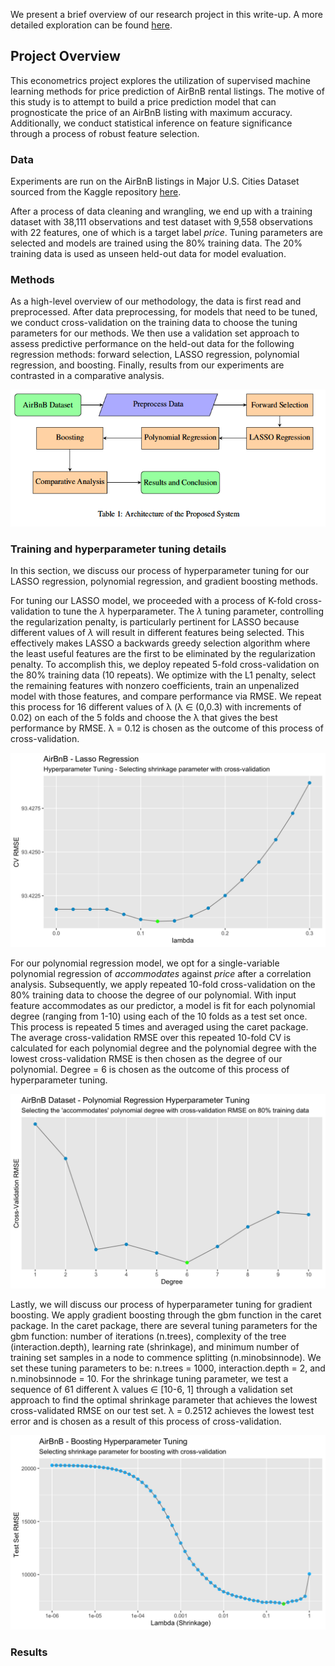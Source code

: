 We present a brief overview of our research project in this write-up. A more detailed exploration can be found [here](https://github.com/nicwjh/AirBnB-Price-Prediction/blob/main/Final_Report.pdf).

## Project Overview

This econometrics project explores the utilization of supervised machine learning methods for price prediction of AirBnB rental listings. The motive of this study is to attempt to build a price prediction model that can prognosticate the price of an AirBnB listing with maximum accuracy. Additionally, we conduct statistical inference on feature significance through a process of robust feature selection.  


### Data
Experiments are run on the AirBnB listings in Major U.S. Cities Dataset sourced from the Kaggle repository [here](https://www.kaggle.com/datasets/rudymizrahi/airbnb-listings-in-major-us-cities-deloitte-ml). 

After a process of data cleaning and wrangling, we end up with a training dataset with 38,111 observations and test dataset with 9,558 observations with 22 features, one of which is a target label *price*. Tuning parameters are selected and models are trained using the 80% training data. The 20% training data is used as unseen held-out data for model evaluation.  

### Methods

As a high-level overview of our methodology, the data is first read and preprocessed. After data preprocessing, for models that need to be tuned, we conduct cross-validation on the training data to choose the tuning parameters for our methods. We then use a validation set approach to assess predictive performance on the held-out data for the following regression methods: forward selection, LASSO regression, polynomial regression, and boosting. Finally, results from our experiments are contrasted in a comparative analysis.  

![screenshot](Images/image_1.png)

### Training and hyperparameter tuning details 

In this section, we discuss our process of hyperparameter tuning for our LASSO regression, polynomial regression, and gradient boosting methods. 

For tuning our LASSO model, we proceeded with a process of K-fold cross-validation to tune the $\lambda$ hyperparameter. The $\lambda$ tuning parameter, controlling the regularization penalty, is particularly pertinent for LASSO because different values of $\lambda$ will result in different features being selected. This effectively makes LASSO a backwards greedy selection algorithm where the least useful features are the first to be eliminated by the regularization penalty. To accomplish this, we deploy repeated 5-fold cross-validation on the 80% training data (10 repeats). We optimize with the L1 penalty, select the remaining features with nonzero coefficients, train an unpenalized model with those features, and compare performance via RMSE. We repeat this process for 16 different values of λ (λ ∈ (0,0.3) with increments of 0.02) on each of the 5 folds and choose the λ that gives the best performance by RMSE. λ = 0.12 is chosen as the outcome of this process of cross-validation.

![screenshot](Images/lasso_cv.png)

For our polynomial regression model, we opt for a single-variable polynomial regression of *accommodates* against *price* after a correlation analysis. Subsequently, we apply repeated 10-fold cross-validation on the 80% training data to choose the degree of our polynomial. With input feature accommodates as our predictor, a model is fit for each polynomial degree (ranging from 1-10) using each of the 10 folds as a test set once. This process is repeated 5 times and averaged using the caret package. The average cross-validation RMSE over this repeated 10-fold CV is calculated for each polynomial degree and the polynomial degree with the lowest cross-validation RMSE is then chosen as the degree of our polynomial. Degree = 6 is chosen as the outcome of this process of hyperparameter tuning.

![screenshot](Images/poly_cv.png)

Lastly, we will discuss our process of hyperparameter tuning for gradient boosting. We apply gradient boosting through the gbm function in the caret package. In the caret package, there are several tuning parameters for the gbm function: number of iterations (n.trees), complexity of the tree (interaction.depth), learning rate (shrinkage), and minimum number of training set samples in a node to commence splitting (n.minobsinnode). We set these tuning parameters to be: n.trees = 1000, interaction.depth = 2, and n.minobsinnode = 10. For the shrinkage tuning parameter, we test a sequence of 61 different λ values ∈ [10-6, 1] through a validation set approach to find the optimal shrinkage parameter that achieves the lowest cross-validated RMSE on our test set. λ = 0.2512 achieves the lowest test error and is chosen as a result of this process of cross-validation.

![screenshot](Images/boosting_cv.png)

### Results 
  

